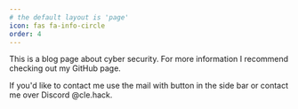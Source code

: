 ```yaml
---
# the default layout is 'page'
icon: fas fa-info-circle
order: 4
---
```


This is a blog page about cyber security. For more information I recommend checking out my GitHub page.

If you'd like to contact me use the mail with button in the side bar or contact me over Discord @cle.hack.